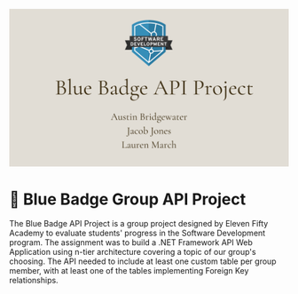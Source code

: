 ![headerphoto](bb-header-for-readme.png)
# :small_blue_diamond: Blue Badge Group API Project 

The Blue Badge API Project is a group project designed by Eleven Fifty Academy to evaluate students' progress in the Software Development program. The assignment was to build a .NET Framework API Web Application using n-tier architecture covering a topic of our group's choosing. The API needed to include at least one custom table per group member, with at least one of the tables implementing Foreign Key relationships.